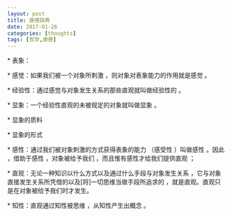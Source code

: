 ```yaml
---
layout: post
title: 康德辞典
date: 2017-01-26
categories: [thoughts]
tags: [哲学,康德]
---
```


\* 表象：

\* 感觉：如果我们被一个对象所刺激 ，则对象对表象能力的作用就是感觉 。

\* 经验性：通过感觉与对象发生关系的那些直观就叫做经验性的 。

\* 显象：一个经验性直观的未被规定的对象就叫做显象 。

\* 显象的质料

\* 显象的形式

\* 感性：通过我们被对象刺激的方式获得表象的能力 （感受性 ）叫做感性 。因此 ，借助于感性 ，对象被给予我们 ，而且惟有感性才给我们提供直观 ；

\* 直观：无论一种知识以什么方式以及通过什么手段与对象发生关系 ，它与对象直接发生关系所凭借的以及\[将\]一切思维当做手段所追求的 ，就是直观。直观只是在对象被给予我们时才发生。

\* 知性：直观通过知性被思维 ，从知性产生出概念 。
